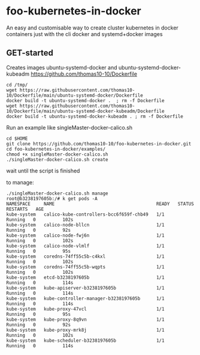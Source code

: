 # foo-kubernetes-in-docker
An easy and customisable way to create cluster kubernetes in docker containers just with the cli docker and systemd+docker images

## GET-started
Creates images ubuntu-systemd-docker and ubuntu-systemd-docker-kubeadm
https://github.com/thomas10-10/Dockerfile

```
cd /tmp/
wget https://raw.githubusercontent.com/thomas10-10/Dockerfile/main/ubuntu-systemd-docker/Dockerfile
docker build -t ubuntu-systemd-docker .  ; rm -f Dockerfile
wget https://raw.githubusercontent.com/thomas10-10/Dockerfile/main/ubuntu-systemd-docker-kubeadm/Dockerfile
docker build -t ubuntu-systemd-docker-kubeadm . ; rm -f Dockerfile
```

Run an example like singleMaster-docker-calico.sh

```
cd $HOME
git clone https://github.com/thomas10-10/foo-kubernetes-in-docker.git
cd foo-kubernetes-in-docker/examples/
chmod +x singleMaster-docker-calico.sh
./singleMaster-docker-calico.sh create
```
wait until the script is finished

to manage:
```
./singleMaster-docker-calico.sh manage
root@b3238197605b:/# k get pods -A
NAMESPACE     NAME                                      READY   STATUS    RESTARTS   AGE
kube-system   calico-kube-controllers-bcc6f659f-chb49   1/1     Running   0          102s
kube-system   calico-node-bllcn                         1/1     Running   0          92s
kube-system   calico-node-fwj6n                         1/1     Running   0          102s
kube-system   calico-node-vlmlf                         1/1     Running   0          95s
kube-system   coredns-74ff55c5b-c4kxl                   1/1     Running   0          102s
kube-system   coredns-74ff55c5b-wqpts                   1/1     Running   0          102s
kube-system   etcd-b3238197605b                         1/1     Running   0          114s
kube-system   kube-apiserver-b3238197605b               1/1     Running   0          114s
kube-system   kube-controller-manager-b3238197605b      1/1     Running   0          114s
kube-system   kube-proxy-47vcl                          1/1     Running   0          95s
kube-system   kube-proxy-8q9vn                          1/1     Running   0          92s
kube-system   kube-proxy-mrk8j                          1/1     Running   0          102s
kube-system   kube-scheduler-b3238197605b               1/1     Running   0          114s
```


